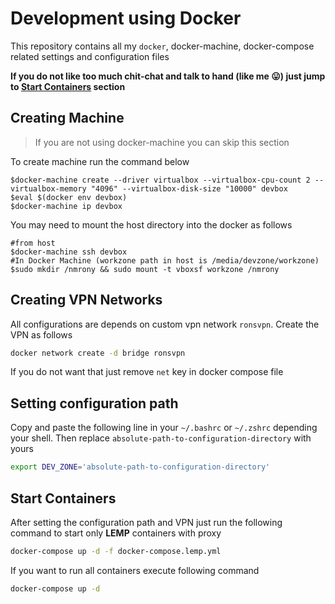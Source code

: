 Development using Docker
========================
This repository contains all my `docker`, docker-machine, docker-compose related settings and configuration files

**If you do not like too much chit-chat and talk to hand (like me :stuck_out_tongue:) just jump to [Start Containers](#start-containers) section**

Creating Machine
----------------
> If you are not using docker-machine you can skip this section

To create machine run the command below
```
$docker-machine create --driver virtualbox --virtualbox-cpu-count 2 --virtualbox-memory "4096" --virtualbox-disk-size "10000" devbox
$eval $(docker env devbox)
$docker-machine ip devbox
```
You may need to mount the host directory into the docker as follows
```
#from host
$docker-machine ssh devbox
#In Docker Machine (workzone path in host is /media/devzone/workzone)
$sudo mkdir /nmrony && sudo mount -t vboxsf workzone /nmrony
```

Creating VPN Networks
---------------------
All configurations are depends on custom vpn network `ronsvpn`. Create the VPN as
follows

```sh
docker network create -d bridge ronsvpn
```
If you do not want that just remove `net` key in docker compose file

Setting configuration path
---------------------------
Copy and paste the following line in your `~/.bashrc` or `~/.zshrc` depending your shell. 
Then replace `absolute-path-to-configuration-directory` with yours
```sh
export DEV_ZONE='absolute-path-to-configuration-directory'
```

Start Containers
-------------------
After setting the configuration path and VPN just run the following command to start only **LEMP** 
containers with proxy
```sh
docker-compose up -d -f docker-compose.lemp.yml
```
If you want to run all containers execute following command 
```sh
docker-compose up -d
```
